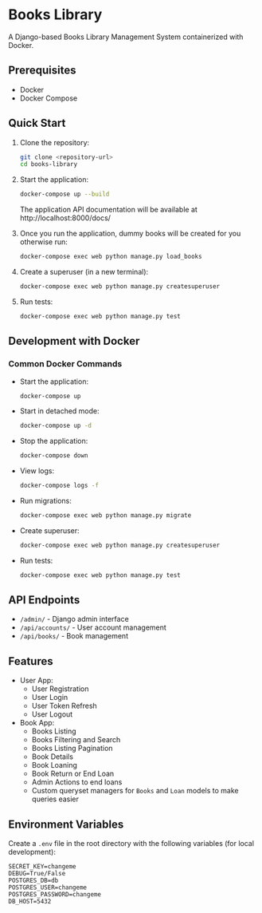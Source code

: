 # Books Library

A Django-based Books Library Management System containerized with Docker.

## Prerequisites

- Docker
- Docker Compose

## Quick Start

1. Clone the repository:
   ```bash
   git clone <repository-url>
   cd books-library
   ```

2. Start the application:
   ```bash
   docker-compose up --build
   ```
   The application API documentation will be available at http://localhost:8000/docs/

3. Once you run the application, dummy books will be created for you otherwise run:
   ```bash
   docker-compose exec web python manage.py load_books
   ```

4. Create a superuser (in a new terminal): 
   ```bash
   docker-compose exec web python manage.py createsuperuser
   ```

5. Run tests:
   ```bash
   docker-compose exec web python manage.py test
   ```

## Development with Docker

### Common Docker Commands

- Start the application:
  ```bash
  docker-compose up
  ```

- Start in detached mode:
  ```bash
  docker-compose up -d
  ```

- Stop the application:
  ```bash
  docker-compose down
  ```

- View logs:
  ```bash
  docker-compose logs -f
  ```

- Run migrations:
  ```bash
  docker-compose exec web python manage.py migrate
  ```

- Create superuser:
  ```bash
  docker-compose exec web python manage.py createsuperuser
  ```

- Run tests:
  ```bash
  docker-compose exec web python manage.py test
  ```

## API Endpoints

- `/admin/` - Django admin interface
- `/api/accounts/` - User account management
- `/api/books/` - Book management

## Features

- User App:
  - User Registration
  - User Login
  - User Token Refresh
  - User Logout
- Book App:
  - Books Listing
  - Books Filtering and Search
  - Books Listing Pagination
  - Book Details
  - Book Loaning
  - Book Return or End Loan
  - Admin Actions to end loans
  - Custom queryset managers for `Books` and `Loan` models to make queries easier


## Environment Variables

Create a `.env` file in the root directory with the following variables (for local development):

```
SECRET_KEY=changeme
DEBUG=True/False
POSTGRES_DB=db
POSTGRES_USER=changeme
POSTGRES_PASSWORD=changeme
DB_HOST=5432
```
